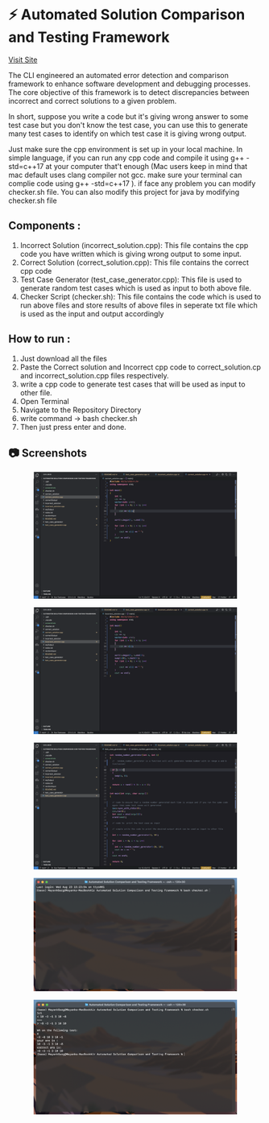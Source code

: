 # :zap: Automated Solution Comparison and Testing Framework
<a href="https://automated-solution-comparison-and-testing-framework.streamlit.app/" target="_blank">Visit Site</a>



The CLI engineered an automated error detection and comparison framework to enhance software development and debugging processes. The core objective of this framework is to detect discrepancies between incorrect and correct solutions to a given problem. 

In short, suppose you write a code but it's giving wrong answer to some test case but you don't know the test case, you can use this to generate many test cases to identify on which test case it is giving wrong output. 

Just make sure the cpp environment is set up in your local machine. In simple language, if you can run any cpp code and compile it using g++ -std=c++17 at your computer that't enough (Mac users keep in mind that mac default uses clang compiler not gcc. make sure your terminal can complie code using g++ -std=c++17 ). if face any problem you can modify checker.sh file. You can also modify this project for java by modifying checker.sh file

## Components :
1. Incorrect Solution (incorrect_solution.cpp):
    This file contains the cpp code you have written which is giving wrong output to some input.
2. Correct Solution (correct_solution.cpp):
    This file contains the correct cpp code
3. Test Case Generator (test_case_generator.cpp):
    This file is used to generate random test cases which is used as input to both above file.
4. Checker Script (checker.sh): 
    This file contains the code which is used to run above files and store results of above files in seperate txt file which is used as the input and output accordingly

 ## How to run :

1. Just download all the files 
2. Paste the Correct solution and Incorrect cpp code to correct_solution.cp and incorrect_solution.cpp files respectively.
3. write a cpp code to generate test cases that will be used as input to other file.
4. Open Terminal
5. Navigate to the Repository Directory
6. write command ->  bash checker.sh
7. Then just press enter and done.

## :camera: Screenshots

<p align="center">
    <img alt="Home screen" src="./screenshots/Screenshot.png" width="80%"/>
</p>

<p align="center">
    <img alt="Home screen" src="./screenshots/Screenshot 1.png" width="80%"/>
</p>

<p align="center">
    <img alt="Home screen" src="./screenshots/Screenshot 2.png" width="80%"/>
</p>

<p align="center">
    <img alt="Home screen" src="./screenshots/Screenshot 3.png" width="80%"/>
</p>

<p align="center">
    <img alt="Home screen" src="./screenshots/Screenshot 4.png" width="80%"/>
</p>






